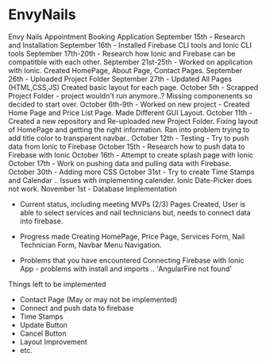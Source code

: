 # EnvyNails
Envy Nails Appointment Booking Application
September 15th - Research and Installation
September 16th - Installed Firebase CLI tools and Ionic CLI tools
September 17th-20th - Research how Ionic and Firebase can be compatitble with each other.
September 21st-25th - Worked on application with Ionic. Created HomePage, About Page, Contact Pages.
September 26th - Uploaded Project Folder
September 27th - Updated All Pages (HTML,CSS,JS) Created basic layout for each page.
October 5th - Scrapped Project Folder - project wouldn't run anymore..? Missing componenents so decided to start over.
October 6th-9th - Worked on new project - Created Home Page and Price List Page. Made Different GUI Layout.
October 11th - Created a new repository and Re-uploaded new Project Folder. Fixing layout of HomePage and getting the right information. Ran into problem trying to add title color to transparent navbar..
October 12th - Testing - Try to push data from Ionic to Firebase
October 15th - Research how to push data to Firebase with Ionic
October 16th - Attempt to create splash page with Ionic
October 17th - Work on pushing data and pulling data with Firebase.
October 30th - Adding more CSS
October 31st - Try to create Time Stamps and Calendar .. Issues with implementing calender. Ionic Date-Picker does not work.
November 1st - Database Implementation

- Current status, including meeting MVPs
(2/3) Pages Created, User is able to select services and nail technicians but, needs to connect data into firebase.

- Progress made 
Creating HomePage, Price Page, Services Form, Nail Technician Form, Navbar Menu Navigation.

- Problems that you have encountered
Connecting Firebase with Ionic App - problems with install and imports .. 'AngularFire not found'

Things left to be implemented 
- Contact Page (May or may not be implemented)
- Connect and push data to firebase
- Time Stamps
- Update Button
- Cancel Button
- Layout Improvement
- etc.
